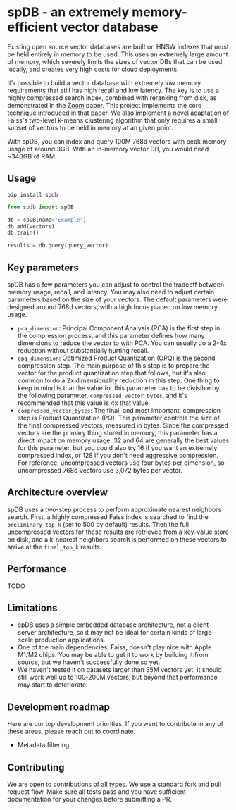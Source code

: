 # spDB -  an extremely memory-efficient vector database
Existing open source vector databases are built on HNSW indexes that must be held entirely in memory to be used. This uses an extremely large amount of memory, which severely limits the sizes of vector DBs that can be used locally, and creates very high costs for cloud deployments.

It’s possible to build a vector database with extremely low memory requirements that still has high recall and low latency. The key is to use a highly compressed search index, combined with reranking from disk, as demonstrated in the [Zoom](https://arxiv.org/abs/1809.04067) paper. This project implements the core technique introduced in that paper. We also implement a novel adaptation of Faiss's two-level k-means clustering algorithm that only requires a small subset of vectors to be held in memory at an given point.

With spDB, you can index and query 100M 768d vectors with peak memory usage of around 3GB. With an in-memory vector DB, you would need ~340GB of RAM.

## Usage
`pip install spdb`

```python
from spdb import spDB

db = spDB(name="Example")
db.add(vectors)
db.train()

results = db.query(query_vector)
```

## Key parameters
spDB has a few parameters you can adjust to control the tradeoff between memory usage, recall, and latency. You may also need to adjust certain parameters based on the size of your vectors. The default parameters were designed around 768d vectors, with a high focus placed on low memory usage.

- `pca_dimension`: Principal Component Analysis (PCA) is the first step in the compression process, and this parameter defines how many dimensions to reduce the vector to with PCA. You can usually do a 2-4x reduction without substantially hurting recall.
- `opq_dimension`: Optimized Product Quantization (OPQ) is the second compression step. The main purpose of this step is to prepare the vector for the product quantization step that follows, but it's also common to do a 2x dimensionality reduction in this step. One thing to keep in mind is that the value for this parameter has to be divisible by the following parameter, `compressed_vector_bytes`, and it's recommended that this value is 4x that value.
- `compressed_vector_bytes`: The final, and most important, compression step is Product Quantization (PQ). This parameter controls the size of the final compressed vectors, measured in bytes. Since the compressed vectors are the primary thing stored in memory, this parameter has a direct impact on memory usage. 32 and 64 are generally the best values for this parameter, but you could also try 16 if you want an extremely compressed index, or 128 if you don't need aggressive compression. For reference, uncompressed vectors use four bytes per dimension, so uncompressed 768d vectors use 3,072 bytes per vector.

## Architecture overview
spDB uses a two-step process to perform approximate nearest neighbors search. First, a highly compressed Faiss index is searched to find the `preliminary_top_k` (set to 500 by default) results. Then the full uncompressed vectors for these results are retrieved from a key-value store on disk, and a k-nearest neighbors search is performed on these vectors to arrive at the `final_top_k` results.

## Performance
TODO

## Limitations
- spDB uses a simple embedded database architecture, not a client-server architecture, so it may not be ideal for certain kinds of large-scale production applications.
- One of the main dependencies, Faiss, doesn't play nice with Apple M1/M2 chips. You may be able to get it to work by building it from source, but we haven't successfully done so yet.
- We haven't tested it on datasets larger than 35M vectors yet. It should still work well up to 100-200M vectors, but beyond that performance may start to deteriorate.

## Development roadmap
Here are our top development priorities. If you want to contribute in any of these areas, please reach out to coordinate.
- Metadata filtering

## Contributing
We are open to contributions of all types. We use a standard fork and pull request flow. Make sure all tests pass and you have sufficient documentation for your changes before submitting a PR.
